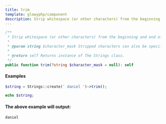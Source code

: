 ```yaml
---
title: trim
template: glowyphp/component
description: Strip whitespace (or other characters) from the beginning and end of a string.
---
```


```php
/**
 * Strip whitespace (or other characters) from the beginning and end of a string.
 *
 * @param string $character_mask Stripped characters can also be specified using the character_mask parameter.
 *
 * @return self Returns instance of The Strings class.
 */
public function trim(?string $character_mask = null): self
```

#### Examples

```php
$string = Strings::create(' daniel ')->trim();

echo $string;
```

#### The above example will output:

```text
daniel
```
